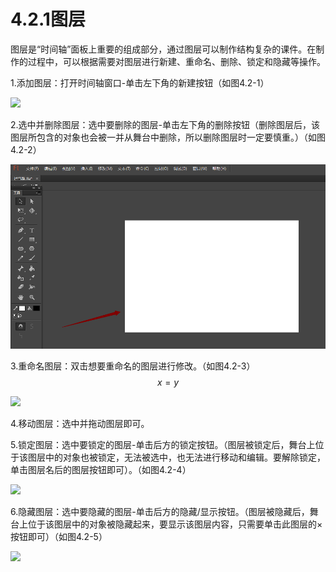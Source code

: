 # **4.2.1图层**

图层是“时间轴”面板上重要的组成部分，通过图层可以制作结构复杂的课件。在制作的过程中，可以根据需要对图层进行新建、重命名、删除、锁定和隐藏等操作。

1.添加图层：打开时间轴窗口-单击左下角的新建按钮（如图4.2-1）

![](file:///C:\Users\netedi21\AppData\Local\Temp\ksohtml\wpsE22F.tmp.png)

2.选中并删除图层：选中要删除的图层-单击左下角的删除按钮（删除图层后，该图层所包含的对象也会被一并从舞台中删除，所以删除图层时一定要慎重。）（如图4.2-2）

![](/assets/图片2.png)

3.重命名图层：双击想要重命名的图层进行修改。（如图4.2-3）$$x = y$$

![](file:///C:\Users\netedi21\AppData\Local\Temp\ksohtml\wpsE240.tmp.png)

4.移动图层：选中并拖动图层即可。

5.锁定图层：选中要锁定的图层-单击后方的锁定按钮。（图层被锁定后，舞台上位于该图层中的对象也被锁定，无法被选中，也无法进行移动和编辑。要解除锁定，单击图层名后的图层按钮即可）。（如图4.2-4）

![](file:///C:\Users\netedi21\AppData\Local\Temp\ksohtml\wpsE251.tmp.png)

6.隐藏图层：选中要隐藏的图层-单击后方的隐藏/显示按钮。（图层被隐藏后，舞台上位于该图层中的对象被隐藏起来，要显示该图层内容，只需要单击此图层的×按钮即可）（如图4.2-5）

![](file:///C:\Users\netedi21\AppData\Local\Temp\ksohtml\wpsE262.tmp.png)


